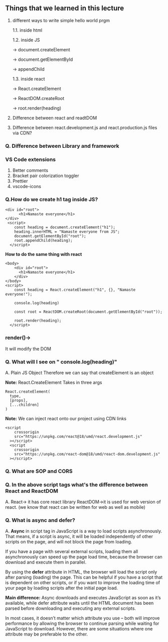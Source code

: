 ## Things that we learned in this lecture

1. different ways to write simple hello world prgm

   1.1. inside html

   1.2. inside JS

   -> document.createElement

   -> document.getElementById

   -> appendChild

   1.3. inside react

   -> React.createElement

   -> ReactDOM.createRoot

   -> root.render(heading)

2. Difference between react and readtDOM
3. Difference between react.development.js and react.production.js files via CDN?

### Q. Difference between Library and framework

### VS Code extensions

1. Better comments
2. Bracket pair colorization toggler
3. Prettier
4. vscode-icons

### Q.How do we create h1 tag inside JS?

```
<div id="root">
      <h1>Namaste everyone</h1>
</div>
 <script>
    const heading = document.createElement("h1");
    heading.innerHTML = "Namaste everyone from JS";
    document.getElementById("root");
    root.appendChild(heading);
  </script>
```

**How to do the same thing with react**

```
<body>
    <div id="root">
      <h1>Namaste everyone</h1>
    </div>
</body>
<script>
    const heading = React.createElement("h1", {}, "Namaste everyone!");

    console.log(heading)

    const root = ReactDOM.createRoot(document.getElementById("root"));

    root.render(heading);
  </script>
```

### render()->

It will modify the DOM

### Q. What will I see on " console.log(heading)"

A. Plain JS Object
Therefore we can say that createElement is an object

**Note:** React.CreateElement Takes in three args

```
React.createElement(
  type,
  [props],
  [...children]
)
```

**Note:** We can inject react onto our project using CDN links

```
<script
    crossorigin
    src="https://unpkg.com/react@18/umd/react.development.js"
  ></script>
  <script
    crossorigin
    src="https://unpkg.com/react-dom@18/umd/react-dom.development.js"
  ></script>
```

### Q. What are SOP and CORS

### Q. In the above script tags what's the difference between React and ReactDOM

A. React-> it has core react library
ReactDOM->it is used for web version of react. (we know that react can be written for web as well as mobile)

### Q. What is async and defer?

A. **Async** in script tag in JavaScript is a way to load scripts asynchronously. That means, if a script is async, it will be loaded independently of other scripts on the page, and will not block the page from loading.

If you have a page with several external scripts, loading them all asynchronously can speed up the page load time, because the browser can download and execute them in parallel.

By using the **defer** attribute in HTML, the browser will load the script only after parsing (loading) the page. This can be helpful if you have a script that is dependent on other scripts, or if you want to improve the loading time of your page by loading scripts after the initial page load.

**Main difference:**
Async downloads and executes JavaScript as soon as it’s available, while defer attribute waits until the HTML document has been parsed before downloading and executing any external scripts.

In most cases, it doesn’t matter which attribute you use – both will improve performance by allowing the browser to continue parsing while waiting for JavaScript to download. However, there are some situations where one attribute may be preferable to the other.
